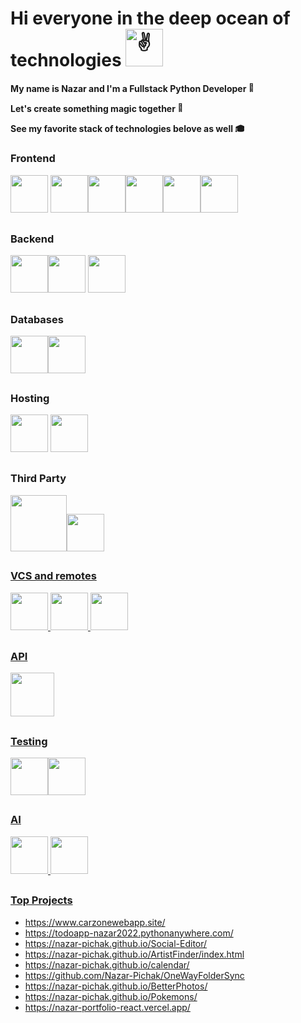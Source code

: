  

# Hi everyone in the deep ocean of technologies<picture> <source srcset="https://fonts.gstatic.com/s/e/notoemoji/latest/270c_fe0f/512.webp" type="image/webp">  <img src="https://fonts.gstatic.com/s/e/notoemoji/latest/270c_fe0f/512.gif" alt="✌" width="60" height="60"> </picture>

 **My name is Nazar and I'm a Fullstack Python Developer <picture> <source srcset="https://fonts.gstatic.com/s/e/notoemoji/latest/1f40d/512.webp" type="image/webp"> <img src="https://fonts.gstatic.com/s/e/notoemoji/latest/1f40d/512.gif" alt="🐍" width="15" height="15"> </picture>**

**Let's create something magic together <picture> <source srcset="https://fonts.gstatic.com/s/e/notoemoji/latest/1f52e/512.webp" type="image/webp"> <img src="https://fonts.gstatic.com/s/e/notoemoji/latest/1f52e/512.gif" alt="🔮" width="15" height="15"> </picture>** 

**See my favorite stack of technologies belove as well <picture> <source srcset="https://fonts.gstatic.com/s/e/notoemoji/latest/1f393/512.webp" type="image/webp"> <img src="https://fonts.gstatic.com/s/e/notoemoji/latest/1f393/512.gif" alt="🎓" width="15" height="15"> </picture>**

##
### Frontend
<img src="https://cdn.jsdelivr.net/gh/devicons/devicon@latest/icons/html5/html5-original-wordmark.svg" style="width:60px"/> <img src="https://cdn.jsdelivr.net/gh/devicons/devicon@latest/icons/css3/css3-original-wordmark.svg" style="width:60px" /><img src="https://cdn.jsdelivr.net/gh/devicons/devicon@latest/icons/sass/sass-original.svg" style="width:60px" /><img src="https://cdn.jsdelivr.net/gh/devicons/devicon@latest/icons/bootstrap/bootstrap-original-wordmark.svg" style="width:60px"/><img src="https://cdn.jsdelivr.net/gh/devicons/devicon@latest/icons/foundation/foundation-original.svg" style="width:60px"/><img src="https://cdn.jsdelivr.net/gh/devicons/devicon@latest/icons/javascript/javascript-original.svg" style="width:60px"/>

##
### Backend
<img src="https://cdn.jsdelivr.net/gh/devicons/devicon@latest/icons/python/python-original-wordmark.svg" style="width:60px" /><img src="https://cdn.jsdelivr.net/gh/devicons/devicon@latest/icons/django/django-plain.svg" style="width:60px" />
<img src="https://cdn.jsdelivr.net/gh/devicons/devicon@latest/icons/nodejs/nodejs-original-wordmark.svg" style="width:60px"/>

##
### Databases
<img src="https://cdn.jsdelivr.net/gh/devicons/devicon@latest/icons/postgresql/postgresql-original-wordmark.svg" style="width:60px"/><img src="https://cdn.jsdelivr.net/gh/devicons/devicon@latest/icons/sqlite/sqlite-original.svg" style="width:60px"/>


##
### Hosting
<img src="https://cdn.jsdelivr.net/gh/devicons/devicon@latest/icons/heroku/heroku-original-wordmark.svg" style="width:60px"/> <img src="https://cdn.jsdelivr.net/gh/devicons/devicon@latest/icons/amazonwebservices/amazonwebservices-original-wordmark.svg" style="width:60px" />


##
### Third Party
<a href="https://cdnlogo.com/logo/python-package-index_124401.html"><img src="https://static.cdnlogo.com/logos/p/62/python-package-index.svg" style="width:90px"><img src="https://static.cdnlogo.com/logos/n/17/npm-2.svg" style="width:60px">

##
### VCS and remotes
<img src="https://cdn.jsdelivr.net/gh/devicons/devicon@latest/icons/git/git-original.svg" style="width:60px" />  <img src="https://static.cdnlogo.com/logos/g/69/github-icon.svg" style="width:60px"> <img src="https://cdn.jsdelivr.net/gh/devicons/devicon@latest/icons/gitlab/gitlab-original.svg" style="width:60px" />
                    
##
### API

<img src="https://cdn.jsdelivr.net/gh/devicons/devicon@latest/icons/djangorest/djangorest-line.svg" style="width:70px"/>          

##
### Testing
<img src="https://cdn.jsdelivr.net/gh/devicons/devicon@latest/icons/pytest/pytest-original.svg" style="width:60px"/><img src="https://cdn.jsdelivr.net/gh/devicons/devicon@latest/icons/postman/postman-original.svg" style="width:60px"/>
          
##
### AI
<img src="https://cdn.jsdelivr.net/gh/devicons/devicon@latest/icons/tensorflow/tensorflow-original.svg" style="width:60px" /> <img src="https://static.cdnlogo.com/logos/c/52/chatgpt.svg" style="width:60px">

##
### Top Projects
- https://www.carzonewebapp.site/
- https://todoapp-nazar2022.pythonanywhere.com/
- https://nazar-pichak.github.io/Social-Editor/
- https://nazar-pichak.github.io/ArtistFinder/index.html
- https://nazar-pichak.github.io/calendar/
- https://github.com/Nazar-Pichak/OneWayFolderSync
- https://nazar-pichak.github.io/BetterPhotos/
- https://nazar-pichak.github.io/Pokemons/
- https://nazar-portfolio-react.vercel.app/

          
                   
          

<!--
**Nazar-Pichak/Nazar-Pichak** is a ✨ _special_ ✨ repository because its `README.md` (this file) appears on your GitHub profile.

Here are some ideas to get you started:

- 🔭 I’m currently working on ...
- 🌱 I’m currently learning ...
- 👯 I’m looking to collaborate on ...
- 🤔 I’m looking for help with ...
- 💬 Ask me about ...
- 📫 How to reach me: ...
- 😄 Pronouns: ...
- ⚡ Fun fact: ...
-->
